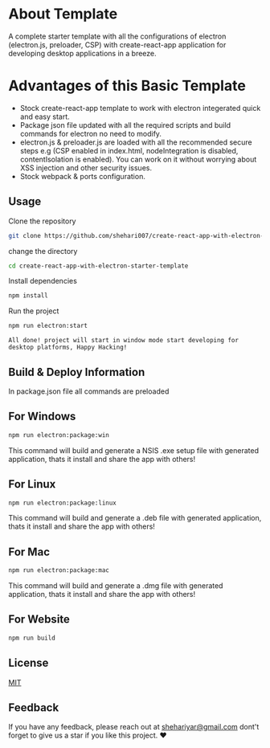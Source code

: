 # About Template

A complete starter template with all the configurations of electron (electron.js, preloader, CSP) with create-react-app application for developing desktop applications in a breeze.

# Advantages of this Basic Template

- Stock create-react-app template to work with electron integerated quick and easy start.
- Package json file updated with all the required scripts and build commands for electron no need to modify.
- electron.js & preloader.js are loaded with all the recommended secure steps e.g (CSP enabled in index.html, nodeIntegration is disabled, contentIsolation is enabled). You can work on it without worrying about XSS injection and other security issues.
- Stock webpack & ports configuration.

## Usage

Clone the repository

```bash
git clone https://github.com/shehari007/create-react-app-with-electron-starter-template.git
```
change the directory

```bash
cd create-react-app-with-electron-starter-template
```

Install dependencies

```bash
npm install
```

Run the project

```bash
npm run electron:start
```
`All done! project will start in window mode start developing for desktop platforms, Happy Hacking!`

## Build & Deploy Information

In package.json file all commands are preloaded

## For Windows

```bash
npm run electron:package:win
```

This command will build and generate a NSIS .exe setup file with generated application, thats it install and share the app with others!

## For Linux

```bash
npm run electron:package:linux
```
This command will build and generate a .deb file with generated application, thats it install and share the app with others!

## For Mac

```bash
npm run electron:package:mac
```
This command will build and generate a .dmg file with generated application, thats it install and share the app with others!

## For Website

```bash
npm run build
```


## License

[MIT](https://choosealicense.com/licenses/mit/)


## Feedback

If you have any feedback, please reach out at shehariyar@gmail.com
dont't forget to give us a star if you like this project. ❤️
